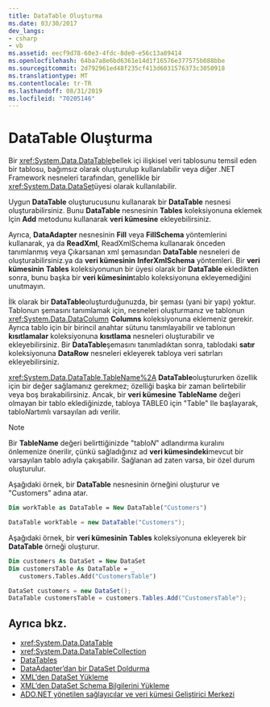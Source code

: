 ```yaml
---
title: DataTable Oluşturma
ms.date: 03/30/2017
dev_langs:
- csharp
- vb
ms.assetid: eecf9d78-60e3-4fdc-8de0-e56c13a89414
ms.openlocfilehash: 64ba7a8e6bd6361e14d1f16576e377575b088bbe
ms.sourcegitcommit: 2d792961ed48f235cf413d6031576373c3050918
ms.translationtype: MT
ms.contentlocale: tr-TR
ms.lasthandoff: 08/31/2019
ms.locfileid: "70205146"
---
```

# <a name="creating-a-datatable"></a>DataTable Oluşturma
Bir <xref:System.Data.DataTable>bellek içi ilişkisel veri tablosunu temsil eden bir tablosu, bağımsız olarak oluşturulup kullanılabilir veya diğer .NET Framework nesneleri tarafından, genellikle bir <xref:System.Data.DataSet>üyesi olarak kullanılabilir.  
  
 Uygun **DataTable** oluşturucusunu kullanarak bir **DataTable** nesnesi oluşturabilirsiniz. Bunu **DataTable** nesnesinin **Tables** koleksiyonuna eklemek Için **Add** metodunu kullanarak **veri kümesine** ekleyebilirsiniz.  
  
 Ayrıca, **DataAdapter** nesnesinin **Fill** veya **FillSchema** yöntemlerini kullanarak, ya da **ReadXml**, ReadXmlSchema kullanarak önceden tanımlanmış veya Çıkarsanan xml şemasından **DataTable** nesneleri de oluşturabilirsiniz.ya da **veri kümesinin** **InferXmlSchema** yöntemleri. Bir **veri kümesinin** **Tables** koleksiyonunun bir üyesi olarak bir **DataTable** ekledikten sonra, bunu başka bir **veri kümesinin**tablo koleksiyonuna ekleyemediğini unutmayın.  
  
 İlk olarak bir **DataTable**oluşturduğunuzda, bir şeması (yani bir yapı) yoktur. Tablonun şemasını tanımlamak için, nesneleri oluşturmanız ve tablonun <xref:System.Data.DataColumn> **Columns** koleksiyonuna eklemeniz gerekir. Ayrıca tablo için bir birincil anahtar sütunu tanımlayabilir ve tablonun **kısıtlamalar** koleksiyonuna **kısıtlama** nesneleri oluşturabilir ve ekleyebilirsiniz. Bir **DataTable**şemasını tanımladıktan sonra, tablodaki **satır** koleksiyonuna **DataRow** nesneleri ekleyerek tabloya veri satırları ekleyebilirsiniz.  
  
 <xref:System.Data.DataTable.TableName%2A> **DataTable**oluştururken özellik için bir değer sağlamanız gerekmez; özelliği başka bir zaman belirtebilir veya boş bırakabilirsiniz. Ancak, bir **veri kümesine** **TableName** değeri olmayan bir tablo eklediğinizde, tabloya TABLE0 için "Table" Ile başlayarak, tablo*N*artımlı varsayılan adı verilir.  
  
> [!NOTE]
> Bir **TableName** değeri belirttiğinizde "tablo*N*" adlandırma kuralını önlemenize önerilir, çünkü sağladığınız ad **veri kümesindeki**mevcut bir varsayılan tablo adıyla çakışabilir. Sağlanan ad zaten varsa, bir özel durum oluşturulur.  
  
 Aşağıdaki örnek, bir **DataTable** nesnesinin örneğini oluşturur ve "Customers" adına atar.  
  
```vb  
Dim workTable as DataTable = New DataTable("Customers")  
```  
  
```csharp  
DataTable workTable = new DataTable("Customers");  
```  
  
 Aşağıdaki örnek, bir **veri kümesinin** **Tables** koleksiyonuna ekleyerek bir **DataTable** örneği oluşturur.  
  
```vb  
Dim customers As DataSet = New DataSet  
Dim customersTable As DataTable = _  
   customers.Tables.Add("CustomersTable")  
```  
  
```csharp  
DataSet customers = new DataSet();  
DataTable customersTable = customers.Tables.Add("CustomersTable");  
```  
  
## <a name="see-also"></a>Ayrıca bkz.

- <xref:System.Data.DataTable>
- <xref:System.Data.DataTableCollection>
- [DataTables](datatables.md)
- [DataAdapter’dan bir DataSet Doldurma](../populating-a-dataset-from-a-dataadapter.md)
- [XML’den DataSet Yükleme](loading-a-dataset-from-xml.md)
- [XML’den DataSet Schema Bilgilerini Yükleme](loading-dataset-schema-information-from-xml.md)
- [ADO.NET yönetilen sağlayıcılar ve veri kümesi Geliştirici Merkezi](https://go.microsoft.com/fwlink/?LinkId=217917)
